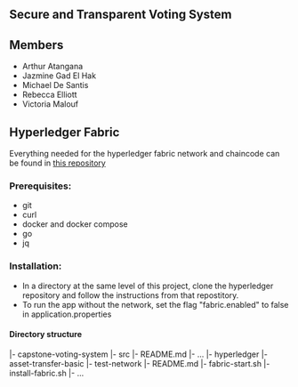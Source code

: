 ## Secure and Transparent Voting System


## Members

- Arthur Atangana
- Jazmine Gad El Hak
- Michael De Santis
- Rebecca Elliott
- Victoria Malouf

## Hyperledger Fabric

Everything needed for the hyperledger fabric network and chaincode can be found in [this repository](https://github.com/ArthurAtangana/hyperledger)

### Prerequisites:
- git
- curl
- docker and docker compose
- go
- jq

### Installation:

- In a directory at the same level of this project, clone the hyperledger repository and follow the instructions from that repostitory.
- To run the app without the network, set the flag "fabric.enabled" to false in application.properties

#### Directory structure
|- capstone-voting-system
    |- src
    |- README.md
    |- ...
|- hyperledger
    |- asset-transfer-basic
    |- test-network
    |- README.md
    |- fabric-start.sh
    |- install-fabric.sh
    |- ...

